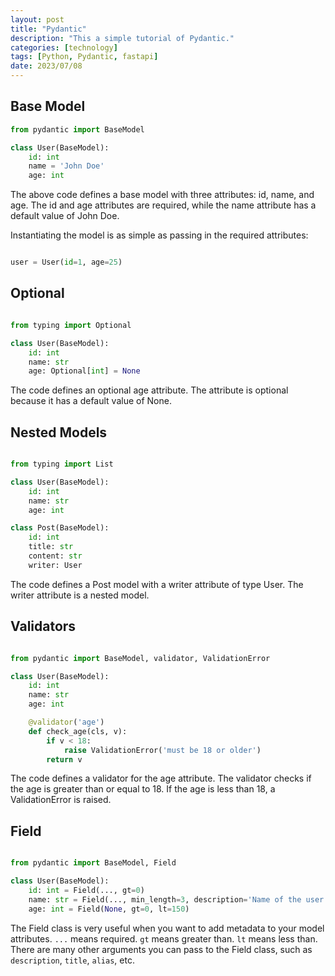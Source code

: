 ```yaml
---
layout: post
title: "Pydantic"
description: "This a simple tutorial of Pydantic."
categories: [technology]
tags: [Python, Pydantic, fastapi]
date: 2023/07/08
---
```


## Base Model

```python
from pydantic import BaseModel

class User(BaseModel):
    id: int
    name = 'John Doe'
    age: int
```

The above code defines a base model with three attributes: id, name, and age. The id and age attributes are required, while the name attribute has a default value of John Doe.

Instantiating the model is as simple as passing in the required attributes:

```python

user = User(id=1, age=25)
```

## Optional

```python

from typing import Optional

class User(BaseModel):
    id: int
    name: str
    age: Optional[int] = None
```

The code defines an optional age attribute. The attribute is optional because it has a default value of None.

## Nested Models

```python

from typing import List

class User(BaseModel):
    id: int
    name: str
    age: int

class Post(BaseModel):
    id: int
    title: str
    content: str
    writer: User
```

The code defines a Post model with a writer attribute of type User. The writer attribute is a nested model.

## Validators

```python

from pydantic import BaseModel, validator, ValidationError

class User(BaseModel):
    id: int
    name: str
    age: int

    @validator('age')
    def check_age(cls, v):
        if v < 18:
            raise ValidationError('must be 18 or older')
        return v
```

The code defines a validator for the age attribute. The validator checks if the age is greater than or equal to 18. If the age is less than 18, a ValidationError is raised.

## Field

```python

from pydantic import BaseModel, Field

class User(BaseModel):
    id: int = Field(..., gt=0)
    name: str = Field(..., min_length=3, description='Name of the user')
    age: int = Field(None, gt=0, lt=150)
```

The Field class is very useful when you want to add metadata to your model attributes. `...` means required. `gt` means greater than. `lt` means less than. There are many other arguments you can pass to the Field class, such as `description`, `title`, `alias`, etc.
